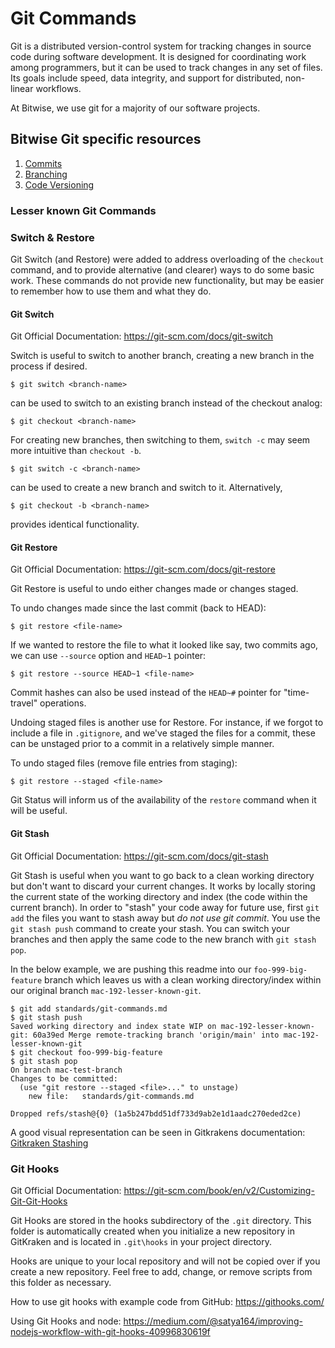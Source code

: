 # Git Commands

Git is a distributed version-control system for tracking changes in source code during software development. It is designed for coordinating work among programmers, but it can be used to track changes in any set of files. Its goals include speed, data integrity, and support for distributed, non-linear workflows.

At Bitwise, we use git for a majority of our software projects.

## Bitwise Git specific resources

1. [Commits](commits.md)
2. [Branching](branching.md)
3. [Code Versioning](code-versioning.md)

### Lesser known Git Commands

### Switch & Restore

Git Switch (and Restore) were added to address overloading of the `checkout` command, and to provide alternative (and clearer) ways to do some basic work.
These commands do not provide new functionality, but may be easier to remember how to use them and what they do.

#### Git Switch

Git Official Documentation: https://git-scm.com/docs/git-switch

Switch is useful to switch to another branch, creating a new branch in the process if desired.

```shell
$ git switch <branch-name>
```

can be used to switch to an existing branch instead of the checkout analog:

```shell
$ git checkout <branch-name>
```

For creating new branches, then switching to them, `switch -c` may seem more intuitive than `checkout -b`.

```shell
$ git switch -c <branch-name>
```

can be used to create a new branch and switch to it. Alternatively,

```shell
$ git checkout -b <branch-name>
```

provides identical functionality.

#### Git Restore

Git Official Documentation: https://git-scm.com/docs/git-restore

Git Restore is useful to undo either changes made or changes staged.

To undo changes made since the last commit (back to HEAD):

```shell
$ git restore <file-name>
```

If we wanted to restore the file to what it looked like say, two commits ago, we can use `--source` option and `HEAD~1` pointer:

```text
$ git restore --source HEAD~1 <file-name>
```

Commit hashes can also be used instead of the `HEAD~#` pointer for "time-travel" operations.

Undoing staged files is another use for Restore. For instance, if we forgot to include a file in `.gitignore`, and we've staged the files for a commit, these can be unstaged prior to a commit in a relatively simple manner.

To undo staged files (remove file entries from staging):

```shell
$ git restore --staged <file-name>
```

Git Status will inform us of the availability of the `restore` command when it will be useful.

#### Git Stash

Git Official Documentation: https://git-scm.com/docs/git-stash

Git Stash is useful when you want to go back to a clean working directory but don't want to discard your current changes. It works by locally storing the current state of the working directory and index (the code within the current branch). In order to "stash" your code away for future use, first `git add` the files you want to stash away but _do not use git commit_. You use the `git stash push` command to create your stash. You can switch your branches and then apply the same code to the new branch with `git stash pop`.

In the below example, we are pushing this readme into our `foo-999-big-feature` branch which leaves us with a clean working directory/index within our original branch `mac-192-lesser-known-git`.

```shell
$ git add standards/git-commands.md
$ git stash push
Saved working directory and index state WIP on mac-192-lesser-known-git: 60a39ed Merge remote-tracking branch 'origin/main' into mac-192-lesser-known-git
$ git checkout foo-999-big-feature
$ git stash pop
On branch mac-test-branch
Changes to be committed:
  (use "git restore --staged <file>..." to unstage)
	new file:   standards/git-commands.md

Dropped refs/stash@{0} (1a5b247bdd51df733d9ab2e1d1aadc270eded2ce)
```

A good visual representation can be seen in Gitkrakens documentation: [Gitkraken Stashing](https://support.gitkraken.com/working-with-commits/stashing/)

### Git Hooks

Git Official Documentation: https://git-scm.com/book/en/v2/Customizing-Git-Git-Hooks

Git Hooks are stored in the hooks subdirectory of the `.git` directory. This folder is automatically created when you initialize a new repository in GitKraken and is located in `.git\hooks` in your project directory.

Hooks are unique to your local repository and will not be copied over if you create a new repository. Feel free to add, change, or remove scripts from this folder as necessary.

How to use git hooks with example code from GitHub: https://githooks.com/

Using Git Hooks and node: https://medium.com/@satya164/improving-nodejs-workflow-with-git-hooks-40996830619f
